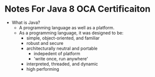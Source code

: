 # Notes For Java 8 OCA Certificaiton 

* What is Java?
    * A programming language as well as a platform.
    * As a programming language, it was designed to be:
        * simple, object-oriented, and familiar
        * robust and secure
        * architecturally neutral and portable 
            * indepedent of platform
            * 'write once, run anywhere'
        * interpreted, threaded, and dynamic
        * high performing